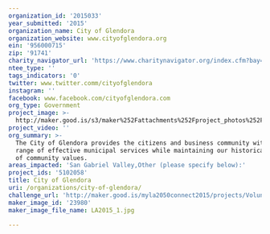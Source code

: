 ```yaml
---
organization_id: '2015033'
year_submitted: '2015'
organization_name: City of Glendora
organization_website: www.cityofglendora.org
ein: '956000715'
zip: '91741'
charity_navigator_url: 'https://www.charitynavigator.org/index.cfm?bay=search.profile&ein=956000715'
ntee_type: ''
tags_indicators: '0'
twitter: www.twitter.comm/cityofglendora
instagram: ''
facebook: www.facebook.com/cityofglendora.com
org_type: Government
project_image: >-
  http://maker.good.is/s3/maker%252Fattachments%252Fproject_photos%252Fimages%252F23980%252Fdisplay%252FLA2015_1.jpg=c570x385
project_video: ''
org_summary: >-
  The City of Glendora provides the citizens and business community with a full
  range of effective municipal services while maintaining our historical sense
  of community values.
areas_impacted: 'San Gabriel Valley,Other (please specify below):'
project_ids: '5102058'
title: City of Glendora
uri: /organizations/city-of-glendora/
challenge_url: 'http://maker.good.is/myla2050connect2015/projects/VolunteerGlendora.html'
maker_image_id: '23980'
maker_image_file_name: LA2015_1.jpg

---
```

